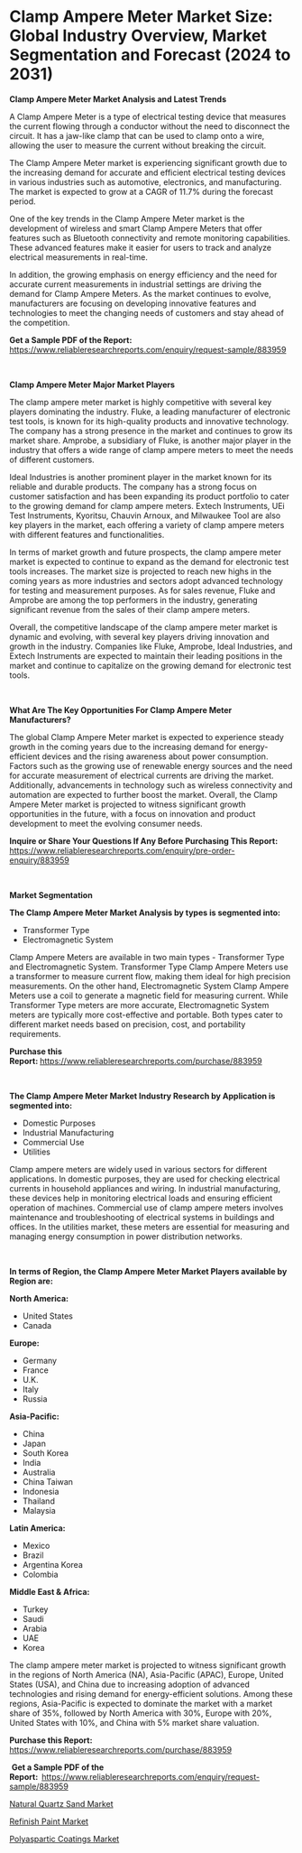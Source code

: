 <p><h1>Clamp Ampere Meter Market Size: Global Industry Overview, Market Segmentation and Forecast (2024 to 2031)</h1></p><p><strong>Clamp Ampere Meter Market Analysis and Latest Trends</strong></p>
<p><p>A Clamp Ampere Meter is a type of electrical testing device that measures the current flowing through a conductor without the need to disconnect the circuit. It has a jaw-like clamp that can be used to clamp onto a wire, allowing the user to measure the current without breaking the circuit.</p><p>The Clamp Ampere Meter market is experiencing significant growth due to the increasing demand for accurate and efficient electrical testing devices in various industries such as automotive, electronics, and manufacturing. The market is expected to grow at a CAGR of 11.7% during the forecast period.</p><p>One of the key trends in the Clamp Ampere Meter market is the development of wireless and smart Clamp Ampere Meters that offer features such as Bluetooth connectivity and remote monitoring capabilities. These advanced features make it easier for users to track and analyze electrical measurements in real-time.</p><p>In addition, the growing emphasis on energy efficiency and the need for accurate current measurements in industrial settings are driving the demand for Clamp Ampere Meters. As the market continues to evolve, manufacturers are focusing on developing innovative features and technologies to meet the changing needs of customers and stay ahead of the competition.</p></p>
<p><strong>Get a Sample PDF of the Report:&nbsp;</strong> <a href="https://www.reliableresearchreports.com/enquiry/request-sample/883959">https://www.reliableresearchreports.com/enquiry/request-sample/883959</a></p>
<p>&nbsp;</p>
<p><strong>Clamp Ampere Meter Major Market Players</strong></p>
<p><p>The clamp ampere meter market is highly competitive with several key players dominating the industry. Fluke, a leading manufacturer of electronic test tools, is known for its high-quality products and innovative technology. The company has a strong presence in the market and continues to grow its market share. Amprobe, a subsidiary of Fluke, is another major player in the industry that offers a wide range of clamp ampere meters to meet the needs of different customers.</p><p>Ideal Industries is another prominent player in the market known for its reliable and durable products. The company has a strong focus on customer satisfaction and has been expanding its product portfolio to cater to the growing demand for clamp ampere meters. Extech Instruments, UEi Test Instruments, Kyoritsu, Chauvin Arnoux, and Milwaukee Tool are also key players in the market, each offering a variety of clamp ampere meters with different features and functionalities.</p><p>In terms of market growth and future prospects, the clamp ampere meter market is expected to continue to expand as the demand for electronic test tools increases. The market size is projected to reach new highs in the coming years as more industries and sectors adopt advanced technology for testing and measurement purposes. As for sales revenue, Fluke and Amprobe are among the top performers in the industry, generating significant revenue from the sales of their clamp ampere meters.</p><p>Overall, the competitive landscape of the clamp ampere meter market is dynamic and evolving, with several key players driving innovation and growth in the industry. Companies like Fluke, Amprobe, Ideal Industries, and Extech Instruments are expected to maintain their leading positions in the market and continue to capitalize on the growing demand for electronic test tools.</p></p>
<p>&nbsp;</p>
<p><strong>What Are The Key Opportunities For Clamp Ampere Meter Manufacturers?</strong></p>
<p><p>The global Clamp Ampere Meter market is expected to experience steady growth in the coming years due to the increasing demand for energy-efficient devices and the rising awareness about power consumption. Factors such as the growing use of renewable energy sources and the need for accurate measurement of electrical currents are driving the market. Additionally, advancements in technology such as wireless connectivity and automation are expected to further boost the market. Overall, the Clamp Ampere Meter market is projected to witness significant growth opportunities in the future, with a focus on innovation and product development to meet the evolving consumer needs.</p></p>
<p><strong>Inquire or Share Your Questions If Any Before Purchasing This Report:</strong> <a href="https://www.reliableresearchreports.com/enquiry/pre-order-enquiry/883959">https://www.reliableresearchreports.com/enquiry/pre-order-enquiry/883959</a></p>
<p>&nbsp;</p>
<p><strong>Market Segmentation</strong></p>
<p><strong>The Clamp Ampere Meter Market Analysis by types is segmented into:</strong></p>
<p><ul><li>Transformer Type</li><li>Electromagnetic System</li></ul></p>
<p><p>Clamp Ampere Meters are available in two main types - Transformer Type and Electromagnetic System. Transformer Type Clamp Ampere Meters use a transformer to measure current flow, making them ideal for high precision measurements. On the other hand, Electromagnetic System Clamp Ampere Meters use a coil to generate a magnetic field for measuring current. While Transformer Type meters are more accurate, Electromagnetic System meters are typically more cost-effective and portable. Both types cater to different market needs based on precision, cost, and portability requirements.</p></p>
<p><strong>Purchase this Report:&nbsp;</strong><a href="https://www.reliableresearchreports.com/purchase/883959">https://www.reliableresearchreports.com/purchase/883959</a></p>
<p>&nbsp;</p>
<p><strong>The Clamp Ampere Meter Market Industry Research by Application is segmented into:</strong></p>
<p><ul><li>Domestic Purposes</li><li>Industrial Manufacturing</li><li>Commercial Use</li><li>Utilities</li></ul></p>
<p><p>Clamp ampere meters are widely used in various sectors for different applications. In domestic purposes, they are used for checking electrical currents in household appliances and wiring. In industrial manufacturing, these devices help in monitoring electrical loads and ensuring efficient operation of machines. Commercial use of clamp ampere meters involves maintenance and troubleshooting of electrical systems in buildings and offices. In the utilities market, these meters are essential for measuring and managing energy consumption in power distribution networks.</p></p>
<p>&nbsp;</p>
<p><strong>In terms of Region, the Clamp Ampere Meter Market Players available by Region are:</strong></p>
<p>
    <p> <strong> North America: </strong>
        <ul>
            <li>United States</li>
            <li>Canada</li>
        </ul>
        </p> 
    <p> <strong> Europe: </strong>
        <ul>
            <li>Germany</li>
            <li>France</li>
            <li>U.K.</li>
            <li>Italy</li>
            <li>Russia</li>
        </ul>
        </p> 
    <p> <strong> Asia-Pacific: </strong>
        <ul>
            <li>China</li>
            <li>Japan</li>
            <li>South Korea</li>
            <li>India</li>
            <li>Australia</li>
            <li>China Taiwan</li>
            <li>Indonesia</li>
            <li>Thailand</li>
            <li>Malaysia</li>
        </ul>
        </p> 
    <p> <strong> Latin America: </strong>
        <ul>
            <li>Mexico</li>
            <li>Brazil</li>
            <li>Argentina Korea</li>
            <li>Colombia</li>
        </ul>
        </p> 
    <p> <strong> Middle East & Africa: </strong>
        <ul>
            <li>Turkey</li>
            <li>Saudi</li>
            <li>Arabia</li>
            <li>UAE</li>
            <li>Korea</li>
        </ul>
    </p>
    </p>
<p><p>The clamp ampere meter market is projected to witness significant growth in the regions of North America (NA), Asia-Pacific (APAC), Europe, United States (USA), and China due to increasing adoption of advanced technologies and rising demand for energy-efficient solutions. Among these regions, Asia-Pacific is expected to dominate the market with a market share of 35%, followed by North America with 30%, Europe with 20%, United States with 10%, and China with 5% market share valuation.</p></p>
<p><strong>Purchase this Report: </strong><a href="https://www.reliableresearchreports.com/purchase/883959">https://www.reliableresearchreports.com/purchase/883959</a></p>
<p>&nbsp;<strong>Get a Sample PDF of the Report:&nbsp;&nbsp;</strong><a href="https://www.reliableresearchreports.com/enquiry/request-sample/883959">https://www.reliableresearchreports.com/enquiry/request-sample/883959</a></p>
<p><strong></strong></p>
<p><p><a href="https://gentle-editor-9db.notion.site/Natural-Quartz-Sand-Market-Provides-Detailed-Segmentation-of-this-Market-based-on-Type-Application--fb4e03b2f5e245828f6ee5f951a482e8">Natural Quartz Sand Market</a></p><p><a href="https://cautious-neon-760.notion.site/Refinish-Paint-Market-Size-2024-2031-Global-Industrial-Analysis-Key-Geographical-Regions-Market--75ce442745c4420db2bbd22d11fc03a0">Refinish Paint Market</a></p><p><a href="https://frill-swim-3cd.notion.site/Polyaspartic-Coatings-Market-Furnish-Information-about-Market-Size-Market-Share-Market-Dynamics-a-ab20bcdbf200424da151a11e3b60b7ae">Polyaspartic Coatings Market</a></p></p>